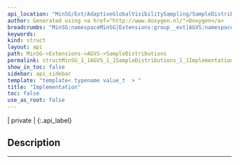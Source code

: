 ```yaml
---
api_location: "MinSG/Ext/AdaptiveGlobalVisibilitySampling/SampleDistributions.h"
author: Generated using <a href="http://www.doxygen.nl/">Doxygen</a>
breadcrumbs: "MinSG:namespaceMinSG|Extensions:group__ext|AGVS:namespaceMinSG_1_1AGVS|SampleDistributions:classMinSG_1_1AGVS_1_1SampleDistributions"
keywords: 
kind: struct
layout: api
path: MinSG->Extensions->AGVS->SampleDistributions
permalink: structMinSG_1_1AGVS_1_1SampleDistributions_1_1Implementation
show_in_toc: false
sidebar: api_sidebar
template: "template< typename value_t  > "
title: "Implementation"
toc: false
use_as_root: false
---
```


| private |
{:.api_label}

## Description





-------------------------------------------------------------------

